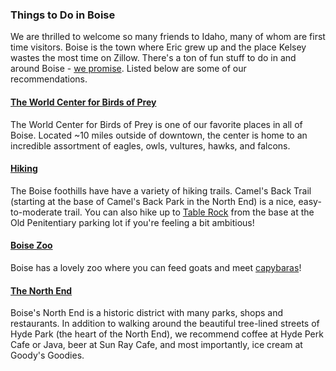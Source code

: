 ### Things to Do in Boise

We are thrilled to welcome so many friends to Idaho, many of whom are first time visitors. Boise is the town where
Eric grew up and the place Kelsey wastes the most time on Zillow. There's a ton of fun stuff to do in and around Boise - 
[we promise](http://www.seattletimes.com/life/travel/urban-hip-boise-defies-potato-jokes-and-other-idaho-stereotypes/).
Listed below are some of our recommendations.

#### [The World Center for Birds of Prey](http://www.peregrinefund.org/vmic)  
The World Center for Birds of Prey is one of our favorite places in all of Boise. Located ~10 miles outside of downtown, the 
center is home to an incredible assortment of eagles, owls, vultures, hawks, and falcons. 


#### [Hiking](http://www.ridgetorivers.org/)  
The Boise foothills have have a variety of hiking trails. Camel's Back Trail (starting at the base of Camel's Back Park 
in the North End) is a nice, easy-to-moderate trail. You can also hike up to [Table Rock](https://en.wikipedia.org/wiki/Table_Rock_(Ada_County,_Idaho)) 
from the base at the Old Penitentiary parking lot if you're feeling a bit ambitious!


#### [Boise Zoo](http://zooboise.org/)  
Boise has a lovely zoo where you can feed goats and meet [capybaras](http://www.zooborns.com/.a/6a010535647bf3970b01a3fd3d706c970b-800wi)!


#### [The North End](https://northend.org/)  
Boise's North End is a historic district with many parks, shops and restaurants. In addition to walking around the beautiful
tree-lined streets of Hyde Park (the heart of the North End), we recommend coffee at Hyde Perk Cafe or Java, beer at Sun Ray Cafe, and most importantly, ice cream at Goody's Goodies.
